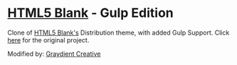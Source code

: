 # [HTML5 Blank](http://html5blank.com) - Gulp Edition

Clone of [HTML5 Blank's](http://html5blank.com) Distribution theme, with added Gulp Support. Click [here](https://github.com/toddmotto/html5blank) for the original project.

Modified by: [Graydient Creative](http://www.graydientcreative.com/)